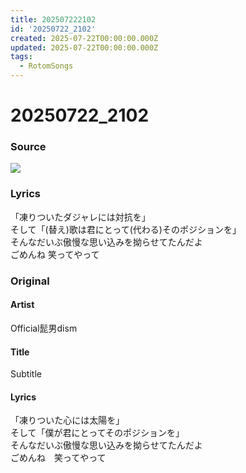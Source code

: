 ```yaml
---
title: 202507222102
id: '20250722_2102'
created: 2025-07-22T00:00:00.000Z
updated: 2025-07-22T00:00:00.000Z
tags:
  - RotomSongs
---
```

# 20250722_2102

### Source

![](https://x.com/Starlystrongest/status/1947628429026988121)

### Lyrics

「凍りついたダジャレには対抗を」   
そして「(替え)歌は君にとって(代わる)そのポジションを」   
そんなだいぶ傲慢な思い込みを拗らせてたんだよ   
ごめんね 笑ってやって  

### Original

#### Artist

Official髭男dism

#### Title

Subtitle

#### Lyrics

「凍りついた心には太陽を」　  
そして「僕が君にとってそのポジションを」  
そんなだいぶ傲慢な思い込みを拗らせてたんだよ　  
ごめんね　笑ってやって  
